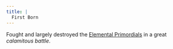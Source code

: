 ```yaml
---
title: |
  First Born
---
```


Fought and largely destroyed the [Elemental Primordials](Deities/Elemental%20Primordials/Elemental%20Primordials.md) in a great *calamitous battle*.
